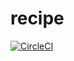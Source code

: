 # recipe
[![CircleCI](https://circleci.com/gh/Americo91/recipe.svg?style=svg&circle-token=8e20e3e1e072a29677372a4bae286506b703bec6)](https://circleci.com/gh/Americo91/recipe)